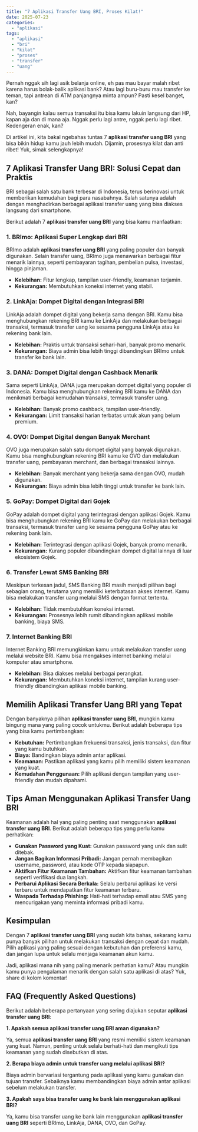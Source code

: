 ```yaml
---
title: "7 Aplikasi Transfer Uang BRI, Proses Kilat!"
date: 2025-07-23
categories: 
  - "aplikasi"
tags: 
  - "aplikasi"
  - "bri"
  - "kilat"
  - "proses"
  - "transfer"
  - "uang"
---
```


Pernah nggak sih lagi asik belanja online, eh pas mau bayar malah ribet karena harus bolak-balik aplikasi bank? Atau lagi buru-buru mau transfer ke teman, tapi antrean di ATM panjangnya minta ampun? Pasti kesel banget, kan?

Nah, bayangin kalau semua transaksi itu bisa kamu lakuin langsung dari HP, kapan aja dan di mana aja. Nggak perlu lagi antre, nggak perlu lagi ribet. Kedengeran enak, kan?

Di artikel ini, kita bakal ngebahas tuntas 7 **aplikasi transfer uang BRI** yang bisa bikin hidup kamu jauh lebih mudah. Dijamin, prosesnya kilat dan anti ribet! Yuk, simak selengkapnya!

## 7 Aplikasi Transfer Uang BRI: Solusi Cepat dan Praktis

BRI sebagai salah satu bank terbesar di Indonesia, terus berinovasi untuk memberikan kemudahan bagi para nasabahnya. Salah satunya adalah dengan menghadirkan berbagai aplikasi transfer uang yang bisa diakses langsung dari smartphone.

Berikut adalah 7 **aplikasi transfer uang BRI** yang bisa kamu manfaatkan:

### 1\. BRImo: Aplikasi Super Lengkap dari BRI

BRImo adalah **aplikasi transfer uang BRI** yang paling populer dan banyak digunakan. Selain transfer uang, BRImo juga menawarkan berbagai fitur menarik lainnya, seperti pembayaran tagihan, pembelian pulsa, investasi, hingga pinjaman.

- **Kelebihan:** Fitur lengkap, tampilan user-friendly, keamanan terjamin.
- **Kekurangan:** Membutuhkan koneksi internet yang stabil.

### 2\. LinkAja: Dompet Digital dengan Integrasi BRI

LinkAja adalah dompet digital yang bekerja sama dengan BRI. Kamu bisa menghubungkan rekening BRI kamu ke LinkAja dan melakukan berbagai transaksi, termasuk transfer uang ke sesama pengguna LinkAja atau ke rekening bank lain.

- **Kelebihan:** Praktis untuk transaksi sehari-hari, banyak promo menarik.
- **Kekurangan:** Biaya admin bisa lebih tinggi dibandingkan BRImo untuk transfer ke bank lain.

### 3\. DANA: Dompet Digital dengan Cashback Menarik

Sama seperti LinkAja, DANA juga merupakan dompet digital yang populer di Indonesia. Kamu bisa menghubungkan rekening BRI kamu ke DANA dan menikmati berbagai kemudahan transaksi, termasuk transfer uang.

- **Kelebihan:** Banyak promo cashback, tampilan user-friendly.
- **Kekurangan:** Limit transaksi harian terbatas untuk akun yang belum premium.

### 4\. OVO: Dompet Digital dengan Banyak Merchant

OVO juga merupakan salah satu dompet digital yang banyak digunakan. Kamu bisa menghubungkan rekening BRI kamu ke OVO dan melakukan transfer uang, pembayaran merchant, dan berbagai transaksi lainnya.

- **Kelebihan:** Banyak merchant yang bekerja sama dengan OVO, mudah digunakan.
- **Kekurangan:** Biaya admin bisa lebih tinggi untuk transfer ke bank lain.

### 5\. GoPay: Dompet Digital dari Gojek

GoPay adalah dompet digital yang terintegrasi dengan aplikasi Gojek. Kamu bisa menghubungkan rekening BRI kamu ke GoPay dan melakukan berbagai transaksi, termasuk transfer uang ke sesama pengguna GoPay atau ke rekening bank lain.

- **Kelebihan:** Terintegrasi dengan aplikasi Gojek, banyak promo menarik.
- **Kekurangan:** Kurang populer dibandingkan dompet digital lainnya di luar ekosistem Gojek.

### 6\. Transfer Lewat SMS Banking BRI

Meskipun terkesan jadul, SMS Banking BRI masih menjadi pilihan bagi sebagian orang, terutama yang memiliki keterbatasan akses internet. Kamu bisa melakukan transfer uang melalui SMS dengan format tertentu.

- **Kelebihan:** Tidak membutuhkan koneksi internet.
- **Kekurangan:** Prosesnya lebih rumit dibandingkan aplikasi mobile banking, biaya SMS.

### 7\. Internet Banking BRI

Internet Banking BRI memungkinkan kamu untuk melakukan transfer uang melalui website BRI. Kamu bisa mengakses internet banking melalui komputer atau smartphone.

- **Kelebihan:** Bisa diakses melalui berbagai perangkat.
- **Kekurangan:** Membutuhkan koneksi internet, tampilan kurang user-friendly dibandingkan aplikasi mobile banking.

## Memilih Aplikasi Transfer Uang BRI yang Tepat

Dengan banyaknya pilihan **aplikasi transfer uang BRI**, mungkin kamu bingung mana yang paling cocok untukmu. Berikut adalah beberapa tips yang bisa kamu pertimbangkan:

- **Kebutuhan:** Pertimbangkan frekuensi transaksi, jenis transaksi, dan fitur yang kamu butuhkan.
- **Biaya:** Bandingkan biaya admin antar aplikasi.
- **Keamanan:** Pastikan aplikasi yang kamu pilih memiliki sistem keamanan yang kuat.
- **Kemudahan Penggunaan:** Pilih aplikasi dengan tampilan yang user-friendly dan mudah dipahami.

## Tips Aman Menggunakan Aplikasi Transfer Uang BRI

Keamanan adalah hal yang paling penting saat menggunakan **aplikasi transfer uang BRI**. Berikut adalah beberapa tips yang perlu kamu perhatikan:

- **Gunakan Password yang Kuat:** Gunakan password yang unik dan sulit ditebak.
- **Jangan Bagikan Informasi Pribadi:** Jangan pernah membagikan username, password, atau kode OTP kepada siapapun.
- **Aktifkan Fitur Keamanan Tambahan:** Aktifkan fitur keamanan tambahan seperti verifikasi dua langkah.
- **Perbarui Aplikasi Secara Berkala:** Selalu perbarui aplikasi ke versi terbaru untuk mendapatkan fitur keamanan terbaru.
- **Waspada Terhadap Phishing:** Hati-hati terhadap email atau SMS yang mencurigakan yang meminta informasi pribadi kamu.

## Kesimpulan

Dengan 7 **aplikasi transfer uang BRI** yang sudah kita bahas, sekarang kamu punya banyak pilihan untuk melakukan transaksi dengan cepat dan mudah. Pilih aplikasi yang paling sesuai dengan kebutuhan dan preferensi kamu, dan jangan lupa untuk selalu menjaga keamanan akun kamu.

Jadi, aplikasi mana nih yang paling menarik perhatian kamu? Atau mungkin kamu punya pengalaman menarik dengan salah satu aplikasi di atas? Yuk, share di kolom komentar!

## FAQ (Frequently Asked Questions)

Berikut adalah beberapa pertanyaan yang sering diajukan seputar **aplikasi transfer uang BRI**:

**1\. Apakah semua aplikasi transfer uang BRI aman digunakan?**

Ya, semua **aplikasi transfer uang BRI** yang resmi memiliki sistem keamanan yang kuat. Namun, penting untuk selalu berhati-hati dan mengikuti tips keamanan yang sudah disebutkan di atas.

**2\. Berapa biaya admin untuk transfer uang melalui aplikasi BRI?**

Biaya admin bervariasi tergantung pada aplikasi yang kamu gunakan dan tujuan transfer. Sebaiknya kamu membandingkan biaya admin antar aplikasi sebelum melakukan transfer.

**3\. Apakah saya bisa transfer uang ke bank lain menggunakan aplikasi BRI?**

Ya, kamu bisa transfer uang ke bank lain menggunakan **aplikasi transfer uang BRI** seperti BRImo, LinkAja, DANA, OVO, dan GoPay.
